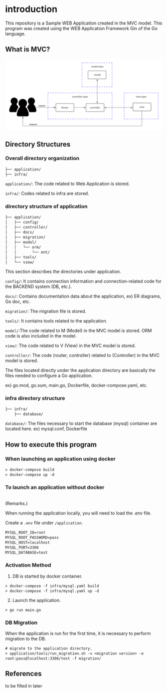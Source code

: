 # introduction

This repository is a Sample WEB Application created in the MVC model. This program was created using the WEB Application Framework Gin of the Go language.

## What is MVC?
![mvc model](image/mvc-model.png)

## Directory Structures

### Overall directory organization

```terminal:Overall directory structure
├── application/
├── infra/
```

`application/`: The code related to Web Application is stored.

`infra/`: Codes related to infra are stored.

### directory structure of application

```terminal:Directory Structures
├── application/
│   ├── config/
│   ├── controller/
│   ├── docs/
│   ├── migration/
│   ├── model/
│   │   └── orm/
│   │       └── ent/
│   ├── tools/
│   └── view/
```

This section describes the directories under application.

`config/`: It contains connection information and connection-related code for the BACKEND system (DB, etc.).

`docs/`: Contains documentation data about the application, ex) ER diagrams, Go doc, etc.

`migration/`: The migration file is stored.

`tools/`: It contains tools related to the application.

`model/`:The code related to M (Model) in the MVC model is stored. ORM code is also included in the model.

`view/`: The code related to V (View) in the MVC model is stored.

`controller/`: The code (router, controller) related to (Controller) in the MVC model is stored.

The files located directly under the application directory are basically the files needed to configure a Go application.

ex) go.mod, go.sum, main.go, Dockerfile, docker-compose.yaml, etc.

### infra directory structure

```terminal:infra directory structure
├── infra/
    ├── database/
```

`database/`: The files necessary to start the database (mysql) container are located here. ex) mysql.conf, Dockerfile

## How to execute this program

### When launching an application using docker

```terminal:terminal
> docker-compose build
> docker-compose up -d
```

### To launch an application without docker

<br>
(Remarks.)

When running the application locally, you will need to load the .env file.

Create a `.env` file under `/application`.

```:.env
MYSQL_ROOT_ID=root
MYSQL_ROOT_PASSWORD=pass
MYSQL_HOST=localhost
MYSQL_PORT=3306
MYSQL_DATABASE=test
```

### Activation Method

1. DB is started by docker container.

```terminal:terminal
> docker-compose -f infra/mysql.yaml build
> docker-compose -f infra/mysql.yaml up -d
```

2. Launch the application.

```terminal:Launch the application
> go run main.go
```

### DB Migration

When the application is run for the first time, it is necessary to perform migration to the DB.

```terminal:
# migrate to the application directory.
> application/tools/run_migration.sh -v <migration version> -e root:pass@localhost:3306/test -f migration/
```

## References

to be filled in later
